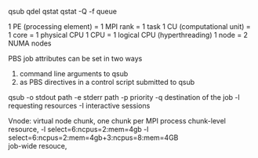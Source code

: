 qsub
qdel
qstat
qstat -Q -f queue

1 PE (processing element) = 1 MPI rank = 1 task
1 CU (computational unit) = 1 core = 1 physical CPU
1 CPU = 1 logical CPU (hyperthreading)
1 node = 2 NUMA nodes

PBS job attributes can be set in two ways
1. command line arguments to qsub
2. as PBS directives in a control script submitted to qsub

qsub
-o stdout path
-e stderr path
-p priority
-q destination of the job
-l requesting resources
-I interactive sessions

Vnode: virtual node
chunk, one chunk per MPI process
chunk-level resource, 
   -l select=6:ncpus=2:mem=4gb
   -l select=6:ncpus=2:mem=4gb+3:ncpus=8:mem=4GB   
job-wide resouce,
